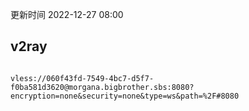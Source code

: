 更新时间 2022-12-27 08:00  

## v2ray  
```

vless://060f43fd-7549-4bc7-d5f7-f0ba581d3620@morgana.bigbrother.sbs:8080?encryption=none&security=none&type=ws&path=%2F#8080
```

